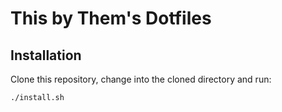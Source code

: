 # This by Them's Dotfiles

## Installation

Clone this repository, change into the cloned directory and run:

    ./install.sh